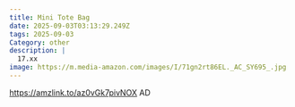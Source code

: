 ```yaml
---
title: Mini Tote Bag
date: 2025-09-03T03:13:29.249Z
tags: 2025-09-03
Category: other
description: |
  17.xx
image: https://m.media-amazon.com/images/I/71gn2rt86EL._AC_SY695_.jpg
---
```

https://amzlink.to/az0vGk7pivNOX     AD